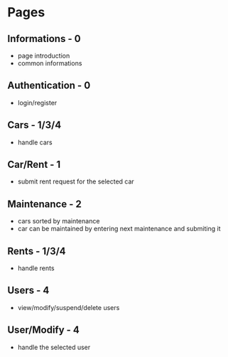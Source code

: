 # Pages

## Informations - 0
- page introduction
- common informations

## Authentication - 0
- login/register

## Cars - 1/3/4
- handle cars

## Car/Rent - 1
- submit rent request for the selected car

## Maintenance - 2
- cars sorted by maintenance
- car can be maintained by entering next maintenance and submiting it

## Rents - 1/3/4
- handle rents

## Users - 4
- view/modify/suspend/delete users

## User/Modify - 4
- handle the selected user
